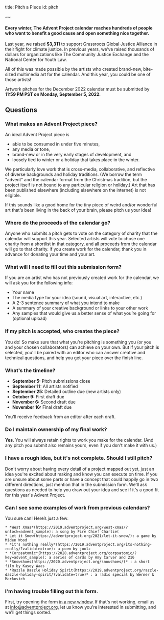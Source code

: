 title: Pitch a Piece
id: pitch

~~

#### Every winter, The Advent Project calendar reaches hundreds of people who want to benefit a good cause and open something nice together.

Last year, we raised **$3,311** to support Grassroots Global Justice Alliance in their fight for climate justice. In previous years, we’ve raised thousands of dollars for organizations like The Community Justice Exchange and the National Center for Youth Law.  

All of this was made possible by the artists who created brand-new, bite-sized multimedia art for the calendar. And this year, you could be one of those artists! 

Artwork pitches for the December 2022 calendar must be submitted by **11:59 PM PST on Monday, September 5, 2022**.


## Questions

### What makes an Advent Project piece?

An ideal Advent Project piece is

* able to be consumed in under five minutes,
* any media or tone,
* brand-new or in the very early stages of development, and
* loosely tied to winter or a holiday that takes place in the winter.

We particularly love work that is cross-media, collaborative, and reflective of diverse backgrounds and holiday traditions. (We borrow the term "advent" and the calendar format from the Christmas tradition, but the project itself is not bound to any particular religion or holiday.) Art that has been published elsewhere (including elsewhere on the internet) is not eligible.

If this sounds like a good home for the tiny piece of weird and/or wonderful art that's been living in the back of your brain, please pitch us your idea!


### Where do the proceeds of the calendar go?

Anyone who submits a pitch gets to vote on the category of charity that the calendar will support this year. Selected artists will vote to chose one charity from a shortlist in that category, and all proceeds from the calendar will go to that charity. If you create work for the calendar, thank you in advance for donating your time and your art.


### What will I need to fill out this submission form?

If you are an artist who has not previously created work for the calendar, we will ask you for the following info:

* Your name
* The media type for your idea (sound, visual art, interactive, etc.)
* A 2-3 sentence summary of what you intend to make
* A summary of your creative background or links to your other work 
* Any samples that would give us a better sense of what you’re going for (optional upload)

### If my pitch is accepted, who creates the piece?

You do! So make sure that what you’re pitching is something you (or you and your chosen collaborators) can achieve on your own. But if your pitch is selected, you'll be paired with an editor who can answer creative and technical questions, and help you get your piece over the finish line.


### What's the timeline?

* **September 5:** Pitch submissions close
* **September 11:** All artists notified 
* **September 25:** Detailed outline due (new artists only)
* **October 9:** First draft due
* **November 6:** Second draft due
* **November 16:** Final draft due

You’ll receive feedback from an editor after each draft.


### Do I maintain ownership of my final work?

**Yes**. You will always retain rights to work you make for the calendar. (And any pitch you submit also remains yours, even if you don't make it with us.)


### I have a rough idea, but it's not complete. Should I still pitch?

Don't worry about having every detail of a project mapped out yet, just an idea you're excited about making and know you can execute on time. If you are unsure about some parts or have a concept that could happily go in two different directions, just mention that in the submission form. We'll ask questions as needed to help you draw out your idea and see if it's a good fit for this year's Advent Project.


### Can I see some examples of work from previous calendars?

You sure can! Here’s just a few:

    * *West Xmas*(https://2019.adventproject.org/west-xmas/?unlock=advent_sample): a song by Fire Chief Charlie(
    * Let it Snow(https://adventproject.org/2021/let-it-snow/): a game by Miden Wood
    * *it's nothing really*(https://2019.adventproject.org/its-nothing-really/?validate=true): a poem by joolz
    * *Corpsatomic*(https://2020.adventproject.org/corpsatomic/?key=advent_sample): a series of cards by Amy Carver and 210
    * *Snowshoes(https://2020.adventproject.org/snowshoes/)* : a short film by Kasey Waas 
    * *Razzle Dazzle Holiday Spirit(https://2019.adventproject.org/razzle-dazzle-holiday-spirit/?validate=true)* : a radio special by Werner & Markovich 



### I'm having trouble filling out this form.

First, try opening the form [in a new window](https://8km48pp3tz9.typeform.com/to/Y9zBC6oz). If that's not working, email us at [info@adventproject.org](mailto:info@adventproject.org), let us know you're interested in submitting, and we'll get things sorted.